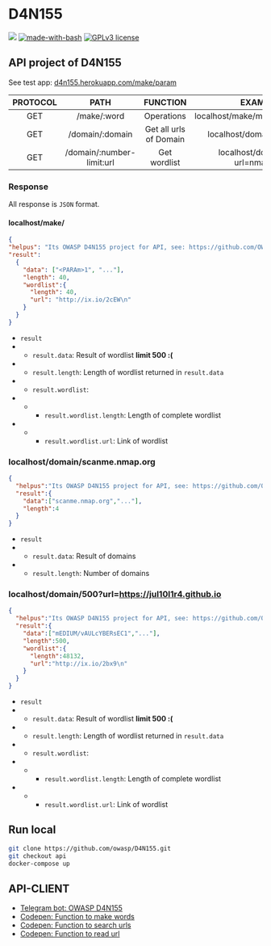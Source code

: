 # D4N155
![](https://img.shields.io/badge/Documentation-ON-%0f0) [![made-with-bash](https://img.shields.io/badge/Made%20with-Flask-1f425f.svg)](https://github.com/OWASP/D4N155/search?l=shell) [![GPLv3 license](https://img.shields.io/badge/License-GPLv3-blue.svg)](https://github.com/OWASP/D4N155/blob/master/LICENSE)

## API project of D4N155
See test app: [d4n155.herokuapp.com/make/param](https://d4n155.herokuapp.com/make/param)

| PROTOCOL | PATH | FUNCTION | EXAMPLE |
|:--------:|:----:|:--------:|:--------:|
|   GET    |/make/:word|Operations|localhost/make/moscou%201918|
|   GET    |/domain/:domain|Get all urls of Domain|localhost/domain/nmap.org|
|   GET    |/domain/:number-limit:url|Get wordlist|localhost/domain/30?url=nmap.org|

### Response
All response is `JSON` format.
#### localhost/make/<param>
  ```JSON
  {
  "helpus": "Its OWASP D4N155 project for API, see: https://github.com/OWASP/D4N155, branch: api",
  "result":
    {
      "data": ["<PARAm>1", "..."],
      "length": 40,
      "wordlist":{
        "length": 40,
        "url": "http://ix.io/2cEW\n"
      }
    }
  }
  ```
  * `result`
  * * `result.data`: Result of wordlist __limit 500 :(__
  * * `result.length`: Length of wordlist returned in `result.data`
  * * `result.wordlist`:
  * * * `result.wordlist.length`: Length of complete wordlist
  * * * `result.wordlist.url`: Link of wordlist
  
### localhost/domain/scanme.nmap.org
```JSON
{
  "helpus":"Its OWASP D4N155 project for API, see: https://github.com/OWASP/D4N155, branch: api",
  "result":{
    "data":["scanme.nmap.org","..."],
    "length":4
  }
}
```
  * `result`
  * * `result.data`: Result of domains
  * * `result.length`: Number of domains
  
### localhost/domain/500?url=https://jul10l1r4.github.io
```JSON
{
  "helpus":"Its OWASP D4N155 project for API, see: https://github.com/OWASP/D4N155, branch: api",
  "result":{
    "data":["mEDIUM/vAULcYBERsEC1","..."],
    "length":500,
    "wordlist":{
      "length":48132,
      "url":"http://ix.io/2bx9\n"
    }
  }
}
```
  * `result`
  * * `result.data`: Result of wordlist __limit 500 :(__
  * * `result.length`: Length of wordlist returned in `result.data`
  * * `result.wordlist`:
  * * * `result.wordlist.length`: Length of complete wordlist
  * * * `result.wordlist.url`: Link of wordlist

## Run local
```sh
git clone https://github.com/owasp/D4N155.git
git checkout api
docker-compose up
```

## API-CLIENT
* [Telegram bot: OWASP D4N155](https://github.com/Jul10l1r4/D4N155_bot)
* [Codepen: Function to make words](https://codepen.io/Jul10l1r4/pen/gObVoMd)
* [Codepen: Function to search urls](https://codepen.io/Jul10l1r4/pen/jOPEKPj)
* [Codepen: Function to read url](https://codepen.io/Jul10l1r4/pen/KKpdzVJ)
